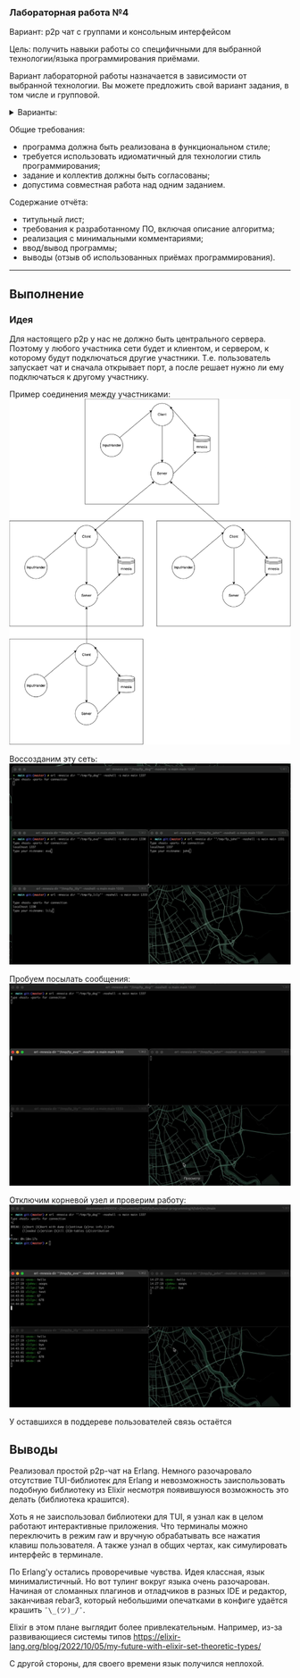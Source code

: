 ### Лабораторная работа №4

Вариант: p2p чат с группами и консольным интерфейсом

Цель: получить навыки работы со специфичными для выбранной технологии/языка программирования приёмами.

Вариант лабораторной работы назначается в зависимости от выбранной технологии. Вы можете предложить свой вариант задания, в том числе и групповой.

<details>

<summary>Варианты:</summary> 


1. eDSL (embedded Domain Specific Language) для конечных автоматов. eDSL должен позволять в явном виде описывать невозможные/игнорируемые переходы между состояниями. eDSL должен быть запускаемым и генерирующим описание в формате dot (подробнее см. проект graphviz). С использованием разработанного eDSL реализовать модель (одна из, определяется вариантом задания):
  1. Лифта. При движении вниз - подбирать людей.
  2. Светофора. Перекрёсток с главной дорогой и пешеходной кнопкой.

2. eDSL для описания графов вычислительного процесса с моделью вычислений: Synchronized Data Flow. eDSL должен быть запускаемым и генерирующим описание в формате dot (подробнее см. проект graphviz). Невозможность расчёта одной из вершин (деление на ноль) не должна приводить к общему сбою. С использованием данного eDSL реализовать алгоритм расчёта корней квадратного уравнения.

   Пример графа вычислительного процесса, где на один запуск на вход подаются `a` и `b`, а в процессе вычисления получается `c` и `d`:

    ```text
            a   +------+         +------+
        ------->|      |    c    |      |   d
                |  a+b |-------->|  2/c |------->
            b   |      |         |      |
        ------->|      |         |      |
                +------+         +------+
    ```

3. Библиотека парсер комбинаторов. С разработанной библиотекой парсер комбинаторов реализовать:
  1. Парсер json.
  2. Потоковый парсер csv.

4. Библиотека для централизованного журналирования работы распределённой системы. С разработанной библиотекой реализовать: ping/pong сервер.

5. eDSL реализующий оператор `for` языка go lang на макросах.

6. eDSL для программирования чат-ботов.

7. Написать что-нибудь на F# [парсер комбинаторах](https://fsharpforfunandprofit.com/series/understanding-parser-combinators/), например свой DSL или парсер какого-нибудь не слишком сложного языка.

8. Написать [UI тесты/автоматизацию](https://lefthandedgoat.github.io/canopy/) на F# для вашего любимого сайта

9. Написать собственный [F# Type Provider](https://docs.microsoft.com/en-us/dotnet/fsharp/tutorials/type-providers/) (можно скомбинировать с парсер комбинаторами и брать типы, например, из объявлений какого-нибудь не слишком сложного языка)

10. Библиотека для работы с физическими величинами (языки со статической типизацией и multiple dispatch):

  - статическая проверка (не складывать килограммы и метры);
  - автоматический вывод типов (делим метры на минуты и получаем километры в час);
  - и т.п.

Другие примеры возможных заданий:

- система управления вычислениями на кластере (Erlang/OTP)
- система распределённого хранения данных (Erlang/OTP)
- peer2peer сервис чатов с шифрованием и хранением истории
- тактовая модель процессора и транслятор в машинный язык (Haskell)
- eDSL для разработки и анализа конечных автоматов (Haskell)
- разработка eDSL для описания разметки оконного интерфейса (Lisp)
- библиотека парсер-комбинаторов и eDSL фронтенд (Lisp)
- Web framework (Common Lisp / CLOS)
- библиотека для маршалинга данных
- разработка алгоритмов обработки данных и формальное доказательство их корректности (Coq)
- объёмная задача проекта <https://ryukzak.github.io/projects/nitta/> (Haskell)
- практически любая другая сложная и интересная задача (можете попробовать найти пересечение с другими предметами).

</details>

Общие требования:

- программа должна быть реализована в функциональном стиле;
- требуется использовать идиоматичный для технологии стиль программирования;
- задание и коллектив должны быть согласованы;
- допустима совместная работа над одним заданием.

Содержание отчёта:

- титульный лист;
- требования к разработанному ПО, включая описание алгоритма;
- реализация с минимальными комментариями;
- ввод/вывод программы;
- выводы (отзыв об использованных приёмах программирования).


---

## Выполнение

### Идея

Для настоящего p2p у нас не должно быть центрального сервера. Поэтому у любого участника сети будет и клиентом, и сервером, к которому будут подключаться другие участники. Т.е. пользователь запускает чат и сначала открывает порт, а после решает нужно ли ему подключаться к другому участнику. 

Пример соединения между участниками:
![](img/example_schema.png)

Воссозданим эту сеть:
![](img/start.png)

Пробуем посылать сообщения:
![](img/demo.webp)

Отключим корневой узел и проверим работу:
![](img/demo2.webp)

У оставшихся в поддереве пользователей связь остаётся


## Выводы

Реализовал простой p2p-чат на Erlang. Немного разочаровало отсутствие TUI-библиотек для Erlang и невозможность заиспользовать подобную библиотеку из Elixir несмотря появившуюся возможность это делать (библиотека крашится).

Хоть я не заиспользовал библиотеки для TUI, я узнал как в целом работают интерактивные приложения. Что терминалы можно переключить в режим raw и вручную обрабатывать все нажатия клавиш пользователя. А также узнал в общих чертах, как симулировать интерфейс в терминале.

По Erlang'у остались проворечивые чувства. Идея классная, язык минималистичный. Но вот тулинг вокруг языка очень разочарован. Начиная от сломанных плагинов и отладчиков в разных IDE и редактор, заканчивая rebar3, который небольшими опечатками в конфиге удаётся крашить `¯\_(ツ)_/¯`.

Elixir в этом плане выглядит более привлекательным. Например, из-за развивающиеся системы типов https://elixir-lang.org/blog/2022/10/05/my-future-with-elixir-set-theoretic-types/

С другой стороны, для своего времени язык получился неплохой.

